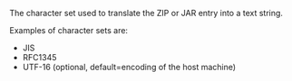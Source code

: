 The character set used to translate the ZIP or JAR entry into a text string.

Examples of character sets are:

- JIS
- RFC1345
- UTF-16 (optional, default=encoding of the host machine)
